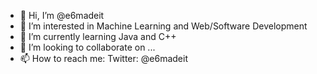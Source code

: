 - 👋 Hi, I’m @e6madeit
- 👀 I’m interested in Machine Learning and Web/Software Development
- 🌱 I’m currently learning Java and C++
- 💞️ I’m looking to collaborate on ...
- 📫 How to reach me: Twitter: @e6madeit

<!---
e6madeit/e6madeit is a ✨ special ✨ repository because its `README.md` (this file) appears on your GitHub profile.
You can click the Preview link to take a look at your changes.
--->
